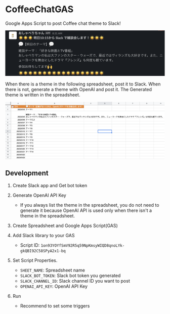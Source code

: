 # CoffeeChatGAS

Google Apps Script to post Coffee chat theme to Slack!

![](Screenshots/slack.png)

When there is a theme in the following spreadsheet, post it to Slack.
When there is not, generate a theme with OpenAI and post it. The Generated theme is written in the spreadsheet.

![](Screenshots/spreadsheet.png)

## Development

1. Create Slack app and Get bot token

1. Generate OpenAI API Key
    - If you always list the theme in the spreadsheet, you do not need to generate it because OpenAI API is used only when there isn't a theme in the spreadsheet.

2. Create Spreadsheet and Google Apps Script(GAS)

3. Add Slack library to your GAS
    - Script ID: `1on93YOYfSmV92R5q59NpKmsyWIQD8qnoLYk-gkQBI92C58SPyA2x1-bq`

4. Set Script Properties.
    - `SHEET_NAME`: Spreadsheet name
    - `SLACK_BOT_TOKEN`: Slack bot token you generated 
    - `SLACK_CHANNEL_ID`: Slack channel ID you want to post 
    - `OPENAI_API_KEY`: OpenAI API Key

5. Run
    - Recommend to set some triggers